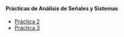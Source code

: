 #### Prácticas de Análisis de Señales y Sistemas
* [Práctica 2](https://hunajpu.github.io/ASyS/Práctica_2/html/ASySPrac2_Hernandez_Luna_Alonso.html)
* [Práctica 3](https://hunajpu.github.io/ASyS/Practica_3/html/problem6.html)
